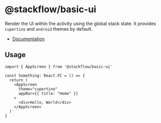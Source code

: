 # @stackflow/basic-ui

Render the UI within the activity using the global stack state. It provides `cupertino` and `android` themes by default.

- [Documentation](https://stackflow.so)

## Usage

```tsx
import { AppScreen } from '@stackflow/basic-ui'

const Something: React.FC = () => {
  return (
    <AppScreen
      theme="cupertino"
      appBar={{ title: "Home" }}
    >
      <div>Hello, World</div>
    </AppScreen>
  )
}
```
